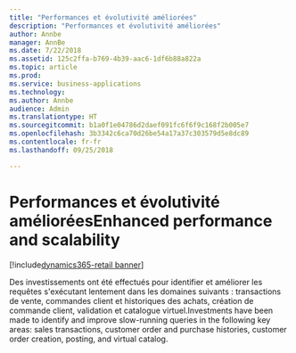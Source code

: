```yaml
---
title: "Performances et évolutivité améliorées"
description: "Performances et évolutivité améliorées"
author: Annbe
manager: AnnBe
ms.date: 7/22/2018
ms.assetid: 125c2ffa-b769-4b39-aac6-1df6b88a822a
ms.topic: article
ms.prod: 
ms.service: business-applications
ms.technology: 
ms.author: Annbe
audience: Admin
ms.translationtype: HT
ms.sourcegitcommit: b1a0f1e04786d2daef091fc6f6f9c168f2b005e7
ms.openlocfilehash: 3b3342c6ca70d26be54a17a37c303579d5e8dc89
ms.contentlocale: fr-fr
ms.lasthandoff: 09/25/2018

---
```

#  <a name="enhanced-performance-and-scalability"></a><span data-ttu-id="0e192-103">Performances et évolutivité améliorées</span><span class="sxs-lookup"><span data-stu-id="0e192-103">Enhanced performance and scalability</span></span>

[!include[dynamics365-retail banner](../includes/dynamics365-retail.md)]




<span data-ttu-id="0e192-104">Des investissements ont été effectués pour identifier et améliorer les requêtes s'exécutant lentement dans les domaines suivants : transactions de vente, commandes client et historiques des achats, création de commande client, validation et catalogue virtuel.</span><span class="sxs-lookup"><span data-stu-id="0e192-104">Investments have been made to identify and improve slow-running queries in the following key areas: sales transactions, customer order and purchase histories, customer order creation, posting, and virtual catalog.</span></span>

